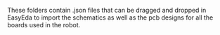 These folders contain .json files that can be dragged and dropped in EasyEda to import the schematics as well as the pcb designs for all the boards used in the robot.
